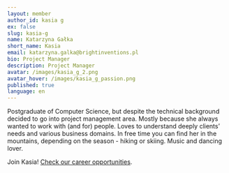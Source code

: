 ```yaml
---
layout: member
author_id: kasia g
ex: false
slug: kasia-g
name: Katarzyna Gałka
short_name: Kasia
email: katarzyna.galka@brightinventions.pl
bio: Project Manager
description: Project Manager
avatar: /images/kasia_g_2.png
avatar_hover: /images/kasia_g_passion.png
published: true
language: en
---
```

Postgraduate of Computer Science, but despite the technical background decided to go into project management area. Mostly because she always wanted to work with (and for) people. Loves to understand deeply clients’ needs and various business domains. In free time you can find her in the mountains, depending on the season - hiking or skiing. Music and dancing lover.

Join Kasia! [Check our career opportunities](/career).
